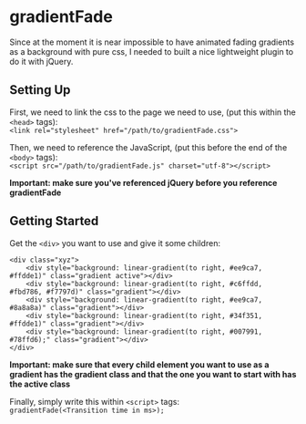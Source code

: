 # gradientFade
Since at the moment it is near impossible to have animated fading gradients as a background with pure css, I needed to built a nice lightweight plugin to do it with jQuery.

## Setting Up
First, we need to link the css to the page we need to use, (put this within the `<head>` tags):  
```<link rel="stylesheet" href="/path/to/gradientFade.css">```

Then, we need to reference the JavaScript, (put this before the end of the `<body>` tags):  
```<script src="/path/to/gradientFade.js" charset="utf-8"></script>```

**Important: make sure you've referenced jQuery before you reference gradientFade**
## Getting Started
Get the `<div>` you want to use and give it some children:  
```
<div class="xyz">
    <div style="background: linear-gradient(to right, #ee9ca7, #ffdde1)" class="gradient active"></div>
    <div style="background: linear-gradient(to right, #c6ffdd, #fbd786, #f7797d)" class="gradient"></div>
    <div style="background: linear-gradient(to right, #ee9ca7, #8a8a8a)" class="gradient"></div>
    <div style="background: linear-gradient(to right, #34f351, #ffdde1)" class="gradient"></div>
    <div style="background: linear-gradient(to right, #007991, #78ffd6);" class="gradient"></div>
</div>
```
**Important: make sure that every child element you want to use as a gradient has the gradient class and that the one you want to start with has the active class**

Finally, simply write this within `<script>` tags:  
```gradientFade(<Transition time in ms>);```
